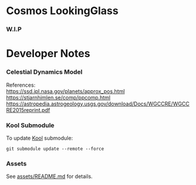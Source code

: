# Cosmos LookingGlass
### W.I.P

# Developer Notes

### Celestial Dynamics Model
References:  
https://ssd.jpl.nasa.gov/planets/approx_pos.html
https://stjarnhimlen.se/comp/ppcomp.html
https://astropedia.astrogeology.usgs.gov/download/Docs/WGCCRE/WGCCRE2015reprint.pdf

### Kool Submodule
To update [Kool](https://github.com/kool-engine/kool) submodule:
```shell
git submodule update --remote --force
```

### Assets
See [assets/README.md](/assets/README.md) for details.